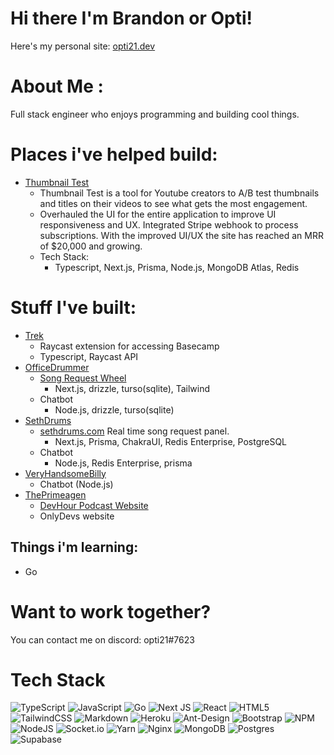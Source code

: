 # Hi there I'm Brandon or Opti!

Here's my personal site: [opti21.dev](https://opti21.dev)

# About Me :

Full stack engineer who enjoys programming and building cool things.

# Places i've helped build:

- [Thumbnail Test](https://thumbnailtest.com)
  - Thumbnail Test is a tool for Youtube creators to A/B test thumbnails and titles on their videos to see what gets the most engagement.
  - Overhauled the UI for the entire application to improve UI responsiveness and UX. Integrated Stripe webhook to process subscriptions. With the improved UI/UX the site has reached an MRR of $20,000 and growing.
  - Tech Stack:
    - Typescript, Next.js, Prisma, Node.js, MongoDB Atlas, Redis

# Stuff I've built:

- [Trek](https://www.raycast.com/opti21/trek)
  - Raycast extension for accessing Basecamp
  - Typescript, Raycast API
- [OfficeDrummer](https://twitch.tv/officedrummer)
  - [Song Request Wheel](https://www.officedrummerwearswigs.com/)
    - Next.js, drizzle, turso(sqlite), Tailwind
  - Chatbot
    - Node.js, drizzle, turso(sqlite)
- [SethDrums](https://www.twitch.tv/sethdrums)
  - [sethdrums.com](https://sethdrums.com/) Real time song request panel.
    - Next.js, Prisma, ChakraUI, Redis Enterprise, PostgreSQL
  - Chatbot
    - Node.js, Redis Enterprise, prisma
- [VeryHandsomeBilly](https://www.twitch.tv/veryhandsomebilly)
  - Chatbot (Node.js)
- [ThePrimeagen](https://www.twitch.tv/ThePrimeagen)
  - [DevHour Podcast Website](https://www.devhour.live/)
  - OnlyDevs website

## Things i'm learning:

- Go

# Want to work together?

You can contact me on discord: opti21#7623

# Tech Stack

![TypeScript](https://img.shields.io/badge/typescript-%23007ACC.svg?style=for-the-badge&logo=typescript&logoColor=white) ![JavaScript](https://img.shields.io/badge/javascript-%23323330.svg?style=for-the-badge&logo=javascript&logoColor=%23F7DF1E) ![Go](https://img.shields.io/badge/go-%2300ADD8.svg?style=for-the-badge&logo=go&logoColor=white) ![Next JS](https://img.shields.io/badge/Next-black?style=for-the-badge&logo=next.js&logoColor=white) ![React](https://img.shields.io/badge/react-%2320232a.svg?style=for-the-badge&logo=react&logoColor=%2361DAFB) ![HTML5](https://img.shields.io/badge/html5-%23E34F26.svg?style=for-the-badge&logo=html5&logoColor=white) ![TailwindCSS](https://img.shields.io/badge/tailwindcss-%2338B2AC.svg?style=for-the-badge&logo=tailwind-css&logoColor=white) ![Markdown](https://img.shields.io/badge/markdown-%23000000.svg?style=for-the-badge&logo=markdown&logoColor=white) ![Heroku](https://img.shields.io/badge/heroku-%23430098.svg?style=for-the-badge&logo=heroku&logoColor=white) ![Ant-Design](https://img.shields.io/badge/-AntDesign-%230170FE?style=for-the-badge&logo=ant-design&logoColor=white) ![Bootstrap](https://img.shields.io/badge/bootstrap-%23563D7C.svg?style=for-the-badge&logo=bootstrap&logoColor=white) ![NPM](https://img.shields.io/badge/NPM-%23000000.svg?style=for-the-badge&logo=npm&logoColor=white) ![NodeJS](https://img.shields.io/badge/node.js-6DA55F?style=for-the-badge&logo=node.js&logoColor=white) ![Socket.io](https://img.shields.io/badge/Socket.io-black?style=for-the-badge&logo=socket.io&badgeColor=010101) ![Yarn](https://img.shields.io/badge/yarn-%232C8EBB.svg?style=for-the-badge&logo=yarn&logoColor=white) ![Nginx](https://img.shields.io/badge/nginx-%23009639.svg?style=for-the-badge&logo=nginx&logoColor=white) ![MongoDB](https://img.shields.io/badge/MongoDB-%234ea94b.svg?style=for-the-badge&logo=mongodb&logoColor=white) ![Postgres](https://img.shields.io/badge/postgres-%23316192.svg?style=for-the-badge&logo=postgresql&logoColor=white) ![Supabase](https://img.shields.io/badge/Supabase-3ECF8E?style=for-the-badge&logo=supabase&logoColor=white)
